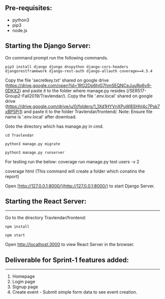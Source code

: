 ## Pre-requisites:

* python3
* pip3
* node.js

## Starting the Django Server:

On command prompt  run the following commands.

```pip3 install django djongo dnspython django-cors-headers djangorestframework django-rest-auth django-allauth coverage==4.5.4```

Copy the file 'secretkey.txt' shared on google drive (https://drive.google.com/open?id=1RG2Dp6hjG7hmSEQNCeJuuRp6v9-0DKX2)
and paste it to the folder where manage.py resides (/SER517-Group2-Fall2019/Travlendar/).
Copy the file '.env.local' shared on google drive (https://drive.google.com/drive/u/0/folders/1_1Xd1HYVnXPuW8SHhI4c7Psk7xBP5Pj1)
and paste it to the folder Travlendar/frontend/. Note: Ensure file name is '.env.local' after download.

Goto the directory which has manage.py in cmd.

```cd Travlendar```

```python3 manage.py migrate```

```python3 manage.py runserver```

For testing run the below: 
coverage run manage.py test users -v 2

coverage html (This command will create a folder which conatins the report)


Open [http://127.0.0.1:8000/](http://127.0.0.1:8000/) to start Django Server.


## Starting the React Server:
---------------------------------
Go to the directory Travlendar/frontend:

```npm install```

```npm start```

Open [http://localhost:3000](http://localhost:3000) to view React Server in the browser.

## Deliverable for Sprint-1 features added:
------------------------------------------------
1. Homepage
2. Login page
3. Signup page
4. Create event - Submit simple form data to see event creation.
